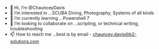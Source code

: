 - 👋 Hi, I’m @ChaunceyDavis
- 👀 I’m interested in ...SCUBA Diving, Photography, Systems of all kinds
- 🌱 I’m currently learning ...Powershell 7
- 💞️ I’m looking to collaborate on ...scripting, or technical writing, troubleshooting
- 📫 How to reach me ...best is by email - chauncey.davis@b2-solutions.com

<!---
ChaunceyDavis/ChaunceyDavis is a ✨ special ✨ repository because its `README.md` (this file) appears on your GitHub profile.
You can click the Preview link to take a look at your changes.
--->
